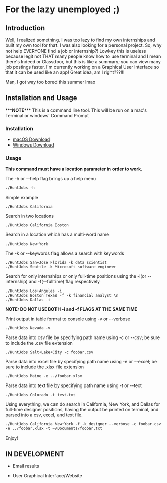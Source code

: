 # For the lazy unemployed ;)

## Introduction

Well, I realized something. I was too lazy to find my own internships and built my own tool for that. I was also looking for a personal project. So, why not help EVERYONE find a job or internship?! Lowkey this is useless because legit not THAT many people know how to use terminal and I mean there's Indeed or Glassdoor, but this is like a summary; you can view many job postings faster. I'm currently working on a Graphical User Interface so that it can be used like an app! Great idea, am I right???!!!

Man, I got way too bored this summer lmao

## Installation and Usage

\*\*\***NOTE**\*\*\*
This is a command line tool. This will be run on a mac's Terminal or windows' Command Prompt

### Installation

- [macOS Download](https://github.com/thenry3/Hunt-Jobs/releases/download/v1.02/HuntJobs-mac.zip)
- [Windows Download](https://github.com/thenry3/Hunt-Jobs/releases/download/v1.02/HuntJobs.exe)

### Usage

**This command must have a location parameter in order to work.**

The -h or --help flag brings up a help menu

```
./HuntJobs -h
```

Simple example

```
./HuntJobs California
```

Search in two locations

```
./HuntJobs California Boston
```

Search in a location which has a multi-word name

```
./HuntJobs New+York
```

The -k or --keywords flag allows a search with keywords

```
./HuntJobs San+Jose Florida -k data scientist
./HuntJobs Seattle -k Microsoft software engineer
```

Search for only internships or only full-time positions using the -i(or --internship) and -f(--fulltime) flag respectively

```
./HuntJobs Los+Angeles -i
./HuntJobs Boston Texas -f -k financial analyst \n
./HuntJobs Dallas -i
```

**NOTE: DO NOT USE BOTH -i and -f FLAGS AT THE SAME TIME**

Print output in table format to console using -v or --verbose

```
./HuntJobs Nevada -v
```

Parse data into csv file by specifying path name using -c or --csv; be sure to include the .csv file extension

```
./HuntJobs Salt+Lake+City -c foobar.csv
```

Parse data into excel file by specifying path name using -e or --excel; be sure to include the .xlsx file extension

```
./HuntJobs Maine -e ../foobar.xlsx
```

Parse data into text file by specifying path name using -t or --text

```
./HuntJobs Colorado -t test.txt
```

Using everything, we can do search in California, New York, and Dallas for full-time designer positions, having the output be printed on terminal, and parsed into a csv, excel, and text file.

```
./HuntJobs California New+York -f -k designer --verbose -c foobar.csv -e ../foobar.xlsx -t ~/Documents/foobar.txt
```

Enjoy!

## IN DEVELOPMENT

- Email results

- User Graphical Interface/Website
